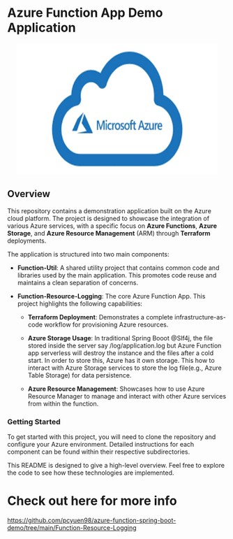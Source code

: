 # Azure Function App Demo Application

<p align="center">
<img src="/pic/azure.png" alt="Azure Logo" width="460" height="300">
</p>

## Overview

This repository contains a demonstration application built on the Azure cloud platform. The project is designed to showcase the integration of various Azure services, with a specific focus on **Azure Functions**, **Azure Storage**, and **Azure Resource Management** (ARM) through **Terraform** deployments.

The application is structured into two main components:

* **Function-Util**: A shared utility project that contains common code and libraries used by the main application. This promotes code reuse and maintains a clean separation of concerns.

* **Function-Resource-Logging**: The core Azure Function App. This project highlights the following capabilities:

  * **Terraform Deployment**: Demonstrates a complete infrastructure-as-code workflow for provisioning Azure resources.

  * **Azure Storage Usage**: In traditional Spring Booot @Slf4j, the file stored inside the server say /log/application.log but Azure Function app serverless will destroy the instance and the files after a cold start. In order to store this, Azure has it own storage. This how to interact with Azure Storage services to store the log file(e.g., Azure Table Storage) for data persistence. 

  * **Azure Resource Management**: Showcases how to use Azure Resource Manager to manage and interact with other Azure services from within the function.

### Getting Started

To get started with this project, you will need to clone the repository and configure your Azure environment. Detailed instructions for each component can be found within their respective subdirectories.

This README is designed to give a high-level overview. Feel free to explore the code to see how these technologies are implemented.

# Check out here for more info
https://github.com/pcyuen98/azure-function-spring-boot-demo/tree/main/Function-Resource-Logging



